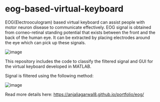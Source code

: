 # eog-based-virtual-keyboard
EOG(Electrooculogram) based virtual keyboard can assist people with motor neuron disease to communicate effectively. EOG signal is obtained from corneo-retinal standing potential that exists between the front and the back of the human eye. It can be extracted by placing electrodes around the eye which can pick up these signals. 

![image](https://github.com/Anjali-Agarwal8/eog-based-virtual-keyboard/blob/main/signal.jpg)


This repository includes the code to classify the filtered signal and GUI for the virtual keyboard developed in MATLAB.

Signal is filtered using the following method:

![image](https://github.com/Anjali-Agarwal8/eog-based-virtual-keyboard/blob/main/Signal_filtering.jpg)

Read more details here: https://anjaliagarwal8.github.io/portfolio/eog/
